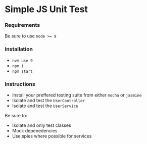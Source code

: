 # Simple JS Unit Test 

### Requirements
Be sure to use `node >= 9` 


### Installation
* `nvm use 9`
* `npm i`
* `npm start`


### Instructions
* Install your preffered testing suite from either `mocha` or `jasmine`
* Isolate and test the `UserController`
* Isolate and test the `UserService`

Be sure to:
* Isolate and only test classes
* Mock depenedencies
* Use spies where possible for services 
